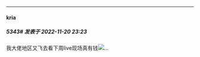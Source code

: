 

*****

####  kria  
##### 5343#       发表于 2022-11-20 23:23

我大佬地区又飞去看下周live现场真有钱<img src="https://static.saraba1st.com/image/smiley/face2017/002.png" referrerpolicy="no-referrer">...

